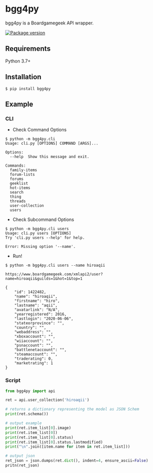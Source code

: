 # bgg4py

bgg4py is a Boardgamegeek API wrapper.

<a href="https://pypi.org/project/bgg4py" target="_blank">
    <img src="https://badge.fury.io/py/bgg4py.svg" alt="Package version">
</a>

## Requirements

Python 3.7+

## Installation

```console
$ pip install bgg4py
```

## Example

### CLI

* Check Command Options
```
$ python -m bgg4py.cli
Usage: cli.py [OPTIONS] COMMAND [ARGS]...

Options:
  --help  Show this message and exit.

Commands:
  family-items
  forum-lists
  forums
  geeklist
  hot-items
  search
  thing
  threads
  user-collection
  users

```

* Check Subcommand Options
```
$ python -m bgg4py.cli users
Usage: cli.py users [OPTIONS]
Try 'cli.py users --help' for help.

Error: Missing option '--name'.
```

* Run!
```
$ python -m bgg4py.cli users --name hiroaqii

https://www.boardgamegeek.com/xmlapi2/user?name=hiroaqii&guilds=1&hot=1&top=1

{
    "id": 1422482,
    "name": "hiroaqii",
    "firstname": "hiro",
    "lastname": "aqii",
    "avatarlink": "N/A",
    "yearregistered": 2016,
    "lastlogin": "2020-06-06",
    "stateorprovince": "",
    "country": "",
    "webaddress": "",
    "xboxaccount": "",
    "wiiaccount": "",
    "psnaccount": "",
    "battlenetaccount": "",
    "steamaccount": "",
    "traderating": 0,
    "marketrating": 1
}
```

### Script

```Python
from bgg4py import api

ret = api.user_collection('hiroaqii')

# returns a dictionary representing the model as JSON Schem
print(ret.schema())

# output example
print(ret.item_list[0].image)
print(ret.item_list[0])
print(ret.item_list[0].status)
print(ret.item_list[0].status.lastmodified)
print("\n".join([item.name for item in ret.item_list]))

# output json
ret_json = json.dumps(ret.dict(), indent=4, ensure_ascii=False)
pritn(ret_json)


```